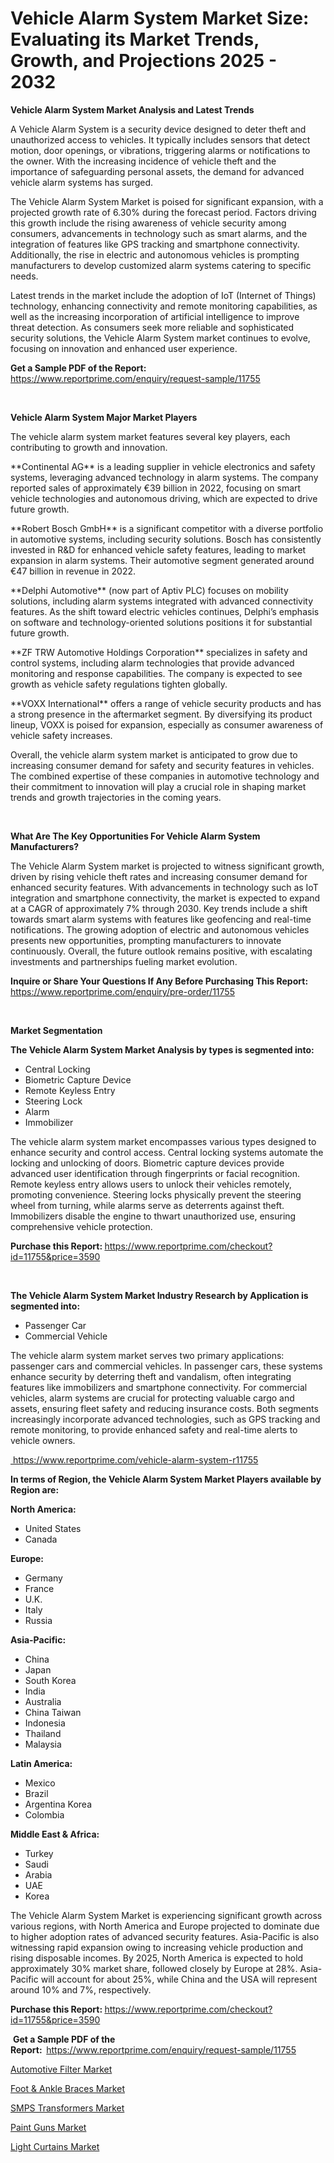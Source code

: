<p><h1>Vehicle Alarm System Market Size: Evaluating its Market Trends, Growth, and Projections 2025 - 2032</h1></p><p><strong>Vehicle Alarm System Market Analysis and Latest Trends</strong></p>
<p><p>A Vehicle Alarm System is a security device designed to deter theft and unauthorized access to vehicles. It typically includes sensors that detect motion, door openings, or vibrations, triggering alarms or notifications to the owner. With the increasing incidence of vehicle theft and the importance of safeguarding personal assets, the demand for advanced vehicle alarm systems has surged.</p><p>The Vehicle Alarm System Market is poised for significant expansion, with a projected growth rate of 6.30% during the forecast period. Factors driving this growth include the rising awareness of vehicle security among consumers, advancements in technology such as smart alarms, and the integration of features like GPS tracking and smartphone connectivity. Additionally, the rise in electric and autonomous vehicles is prompting manufacturers to develop customized alarm systems catering to specific needs.</p><p>Latest trends in the market include the adoption of IoT (Internet of Things) technology, enhancing connectivity and remote monitoring capabilities, as well as the increasing incorporation of artificial intelligence to improve threat detection. As consumers seek more reliable and sophisticated security solutions, the Vehicle Alarm System market continues to evolve, focusing on innovation and enhanced user experience.</p></p>
<p><strong>Get a Sample PDF of the Report:&nbsp;</strong> <a href="https://www.reportprime.com/enquiry/request-sample/11755?utm_campaign=3024&utm_medium=2&utm_source=Github&utm_content=ia&utm_term=17032025&utm_id=vehicle-alarm-system">https://www.reportprime.com/enquiry/request-sample/11755</a></p>
<p>&nbsp;</p>
<p><strong>Vehicle Alarm System Major Market Players</strong></p>
<p><p>The vehicle alarm system market features several key players, each contributing to growth and innovation. </p><p>**Continental AG** is a leading supplier in vehicle electronics and safety systems, leveraging advanced technology in alarm systems. The company reported sales of approximately €39 billion in 2022, focusing on smart vehicle technologies and autonomous driving, which are expected to drive future growth.</p><p>**Robert Bosch GmbH** is a significant competitor with a diverse portfolio in automotive systems, including security solutions. Bosch has consistently invested in R&D for enhanced vehicle safety features, leading to market expansion in alarm systems. Their automotive segment generated around €47 billion in revenue in 2022.</p><p>**Delphi Automotive** (now part of Aptiv PLC) focuses on mobility solutions, including alarm systems integrated with advanced connectivity features. As the shift toward electric vehicles continues, Delphi’s emphasis on software and technology-oriented solutions positions it for substantial future growth.</p><p>**ZF TRW Automotive Holdings Corporation** specializes in safety and control systems, including alarm technologies that provide advanced monitoring and response capabilities. The company is expected to see growth as vehicle safety regulations tighten globally.</p><p>**VOXX International** offers a range of vehicle security products and has a strong presence in the aftermarket segment. By diversifying its product lineup, VOXX is poised for expansion, especially as consumer awareness of vehicle safety increases.</p><p>Overall, the vehicle alarm system market is anticipated to grow due to increasing consumer demand for safety and security features in vehicles. The combined expertise of these companies in automotive technology and their commitment to innovation will play a crucial role in shaping market trends and growth trajectories in the coming years.</p></p>
<p>&nbsp;</p>
<p><strong>What Are The Key Opportunities For Vehicle Alarm System Manufacturers?</strong></p>
<p><p>The Vehicle Alarm System market is projected to witness significant growth, driven by rising vehicle theft rates and increasing consumer demand for enhanced security features. With advancements in technology such as IoT integration and smartphone connectivity, the market is expected to expand at a CAGR of approximately 7% through 2030. Key trends include a shift towards smart alarm systems with features like geofencing and real-time notifications. The growing adoption of electric and autonomous vehicles presents new opportunities, prompting manufacturers to innovate continuously. Overall, the future outlook remains positive, with escalating investments and partnerships fueling market evolution.</p></p>
<p><strong>Inquire or Share Your Questions If Any Before Purchasing This Report:</strong> <a href="https://www.reportprime.com/enquiry/pre-order/11755?utm_campaign=3024&utm_medium=2&utm_source=Github&utm_content=ia&utm_term=17032025&utm_id=vehicle-alarm-system">https://www.reportprime.com/enquiry/pre-order/11755</a></p>
<p>&nbsp;</p>
<p><strong>Market Segmentation</strong></p>
<p><strong>The Vehicle Alarm System Market Analysis by types is segmented into:</strong></p>
<p><ul><li>Central Locking</li><li>Biometric Capture Device</li><li>Remote Keyless Entry</li><li>Steering Lock</li><li>Alarm</li><li>Immobilizer</li></ul></p>
<p><p>The vehicle alarm system market encompasses various types designed to enhance security and control access. Central locking systems automate the locking and unlocking of doors. Biometric capture devices provide advanced user identification through fingerprints or facial recognition. Remote keyless entry allows users to unlock their vehicles remotely, promoting convenience. Steering locks physically prevent the steering wheel from turning, while alarms serve as deterrents against theft. Immobilizers disable the engine to thwart unauthorized use, ensuring comprehensive vehicle protection.</p></p>
<p><strong>Purchase this Report:&nbsp;</strong><a href="https://www.reportprime.com/checkout?id=11755&price=3590&utm_campaign=3024&utm_medium=2&utm_source=Github&utm_content=ia&utm_term=17032025&utm_id=vehicle-alarm-system">https://www.reportprime.com/checkout?id=11755&price=3590</a></p>
<p>&nbsp;</p>
<p><strong>The Vehicle Alarm System Market Industry Research by Application is segmented into:</strong></p>
<p><ul><li>Passenger Car</li><li>Commercial Vehicle</li></ul></p>
<p><p>The vehicle alarm system market serves two primary applications: passenger cars and commercial vehicles. In passenger cars, these systems enhance security by deterring theft and vandalism, often integrating features like immobilizers and smartphone connectivity. For commercial vehicles, alarm systems are crucial for protecting valuable cargo and assets, ensuring fleet safety and reducing insurance costs. Both segments increasingly incorporate advanced technologies, such as GPS tracking and remote monitoring, to provide enhanced safety and real-time alerts to vehicle owners.</p></p>
<p><a href="https://www.reportprime.com/vehicle-alarm-system-r11755?utm_campaign=3024&utm_medium=2&utm_source=Github&utm_content=ia&utm_term=17032025&utm_id=vehicle-alarm-system">&nbsp;https://www.reportprime.com/vehicle-alarm-system-r11755</a></p>
<p><strong>In terms of Region, the Vehicle Alarm System Market Players available by Region are:</strong></p>
<p>
    <p> <strong> North America: </strong>
        <ul>
            <li>United States</li>
            <li>Canada</li>
        </ul>
        </p> 
    <p> <strong> Europe: </strong>
        <ul>
            <li>Germany</li>
            <li>France</li>
            <li>U.K.</li>
            <li>Italy</li>
            <li>Russia</li>
        </ul>
        </p> 
    <p> <strong> Asia-Pacific: </strong>
        <ul>
            <li>China</li>
            <li>Japan</li>
            <li>South Korea</li>
            <li>India</li>
            <li>Australia</li>
            <li>China Taiwan</li>
            <li>Indonesia</li>
            <li>Thailand</li>
            <li>Malaysia</li>
        </ul>
        </p> 
    <p> <strong> Latin America: </strong>
        <ul>
            <li>Mexico</li>
            <li>Brazil</li>
            <li>Argentina Korea</li>
            <li>Colombia</li>
        </ul>
        </p> 
    <p> <strong> Middle East & Africa: </strong>
        <ul>
            <li>Turkey</li>
            <li>Saudi</li>
            <li>Arabia</li>
            <li>UAE</li>
            <li>Korea</li>
        </ul>
    </p>
    </p>
<p><p>The Vehicle Alarm System Market is experiencing significant growth across various regions, with North America and Europe projected to dominate due to higher adoption rates of advanced security features. Asia-Pacific is also witnessing rapid expansion owing to increasing vehicle production and rising disposable incomes. By 2025, North America is expected to hold approximately 30% market share, followed closely by Europe at 28%. Asia-Pacific will account for about 25%, while China and the USA will represent around 10% and 7%, respectively.</p></p>
<p><strong>Purchase this Report: </strong><a href="https://www.reportprime.com/checkout?id=11755&price=3590&utm_campaign=3024&utm_medium=2&utm_source=Github&utm_content=ia&utm_term=17032025&utm_id=vehicle-alarm-system">https://www.reportprime.com/checkout?id=11755&price=3590</a></p>
<p>&nbsp;<strong>Get a Sample PDF of the Report:&nbsp;&nbsp;</strong><a href="https://www.reportprime.com/enquiry/request-sample/11755?utm_campaign=3024&utm_medium=2&utm_source=Github&utm_content=ia&utm_term=17032025&utm_id=vehicle-alarm-system">https://www.reportprime.com/enquiry/request-sample/11755</a></p>
<p><strong></strong></p>
<p><p><a href="https://github.com/aidelndasse/Market-Research-Report-List-1/blob/main/automotive-filter-market.md?utm_campaign=3024&utm_medium=2&utm_source=Github&utm_content=ia&utm_term=17032025&utm_id=vehicle-alarm-system">Automotive Filter Market</a></p><p><a href="https://www.linkedin.com/pulse/in-depth-foot-ankle-braces-market-analysis-trends-share-projected-v7uxc?utm_campaign=3024&utm_medium=2&utm_source=Github&utm_content=ia&utm_term=17032025&utm_id=vehicle-alarm-system">Foot & Ankle Braces Market</a></p><p><a href="https://www.linkedin.com/pulse/technological-insights-growth-trends-smps-transformers-f6cnc?utm_campaign=3024&utm_medium=2&utm_source=Github&utm_content=ia&utm_term=17032025&utm_id=vehicle-alarm-system">SMPS Transformers Market</a></p><p><a href="https://www.linkedin.com/pulse/estimating-size-growth-potential-paint-guns-market-segmentation-cz7qc?utm_campaign=3024&utm_medium=2&utm_source=Github&utm_content=ia&utm_term=17032025&utm_id=vehicle-alarm-system">Paint Guns Market</a></p><p><a href="https://www.linkedin.com/pulse/industry-analysis-competitive-strategies-light-curtains-1h4rc?utm_campaign=3024&utm_medium=2&utm_source=Github&utm_content=ia&utm_term=17032025&utm_id=vehicle-alarm-system">Light Curtains Market</a></p></p>